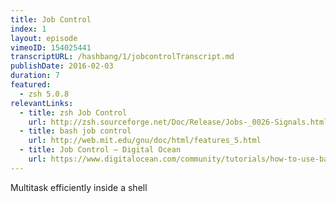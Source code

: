 ```yaml
---
title: Job Control
index: 1
layout: episode
vimeoID: 154025441
transcriptURL: /hashbang/1/jobcontrolTranscript.md
publishDate: 2016-02-03
duration: 7
featured:
  - zsh 5.0.8
relevantLinks:
  - title: zsh Job Control
    url: http://zsh.sourceforge.net/Doc/Release/Jobs-_0026-Signals.html#Jobs-_0026-Signals
  - title: bash job control
    url: http://web.mit.edu/gnu/doc/html/features_5.html
  - title: Job Control — Digital Ocean
    url: https://www.digitalocean.com/community/tutorials/how-to-use-bash-s-job-control-to-manage-foreground-and-background-processes
---
```

Multitask efficiently inside a shell
